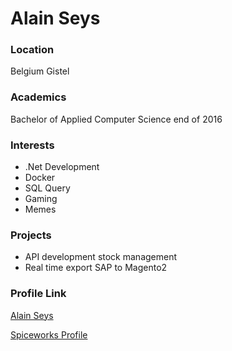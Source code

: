 # Alain Seys

### Location

Belgium Gistel

### Academics

Bachelor of Applied Computer Science end of 2016 

### Interests

- .Net Development
- Docker
- SQL Query
- Gaming
- Memes

### Projects

- API development stock management
- Real time export SAP to Magento2


### Profile Link

[Alain Seys](https://github.com/alainseys)


[Spiceworks Profile](https://community.spiceworks.com/people/alainseys3)